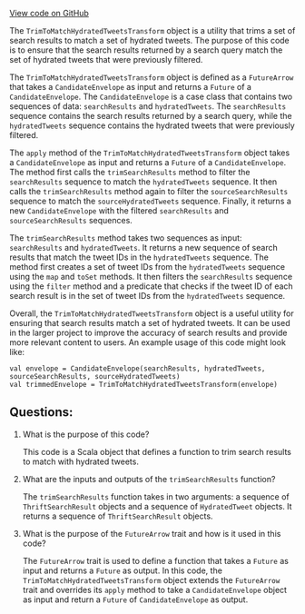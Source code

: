 [View code on GitHub](https://github.com/misbahsy/the-algorithm/timelineranker/server/src/main/scala/com/twitter/timelineranker/common/TrimToMatchHydratedTweetsTransform.scala)

The `TrimToMatchHydratedTweetsTransform` object is a utility that trims a set of search results to match a set of hydrated tweets. The purpose of this code is to ensure that the search results returned by a search query match the set of hydrated tweets that were previously filtered. 

The `TrimToMatchHydratedTweetsTransform` object is defined as a `FutureArrow` that takes a `CandidateEnvelope` as input and returns a `Future` of a `CandidateEnvelope`. The `CandidateEnvelope` is a case class that contains two sequences of data: `searchResults` and `hydratedTweets`. The `searchResults` sequence contains the search results returned by a search query, while the `hydratedTweets` sequence contains the hydrated tweets that were previously filtered. 

The `apply` method of the `TrimToMatchHydratedTweetsTransform` object takes a `CandidateEnvelope` as input and returns a `Future` of a `CandidateEnvelope`. The method first calls the `trimSearchResults` method to filter the `searchResults` sequence to match the `hydratedTweets` sequence. It then calls the `trimSearchResults` method again to filter the `sourceSearchResults` sequence to match the `sourceHydratedTweets` sequence. Finally, it returns a new `CandidateEnvelope` with the filtered `searchResults` and `sourceSearchResults` sequences.

The `trimSearchResults` method takes two sequences as input: `searchResults` and `hydratedTweets`. It returns a new sequence of search results that match the tweet IDs in the `hydratedTweets` sequence. The method first creates a set of tweet IDs from the `hydratedTweets` sequence using the `map` and `toSet` methods. It then filters the `searchResults` sequence using the `filter` method and a predicate that checks if the tweet ID of each search result is in the set of tweet IDs from the `hydratedTweets` sequence.

Overall, the `TrimToMatchHydratedTweetsTransform` object is a useful utility for ensuring that search results match a set of hydrated tweets. It can be used in the larger project to improve the accuracy of search results and provide more relevant content to users. An example usage of this code might look like:

```
val envelope = CandidateEnvelope(searchResults, hydratedTweets, sourceSearchResults, sourceHydratedTweets)
val trimmedEnvelope = TrimToMatchHydratedTweetsTransform(envelope)
```
## Questions: 
 1. What is the purpose of this code?
    
    This code is a Scala object that defines a function to trim search results to match with hydrated tweets.

2. What are the inputs and outputs of the `trimSearchResults` function?
    
    The `trimSearchResults` function takes in two arguments: a sequence of `ThriftSearchResult` objects and a sequence of `HydratedTweet` objects. It returns a sequence of `ThriftSearchResult` objects.

3. What is the purpose of the `FutureArrow` trait and how is it used in this code?
    
    The `FutureArrow` trait is used to define a function that takes a `Future` as input and returns a `Future` as output. In this code, the `TrimToMatchHydratedTweetsTransform` object extends the `FutureArrow` trait and overrides its `apply` method to take a `CandidateEnvelope` object as input and return a `Future` of `CandidateEnvelope` as output.